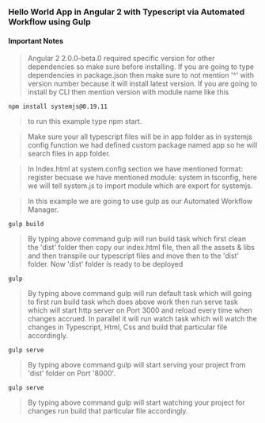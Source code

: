 ### Hello World App in Angular 2 with Typescript via Automated Workflow using Gulp

#### Important Notes

> Angular 2 2.0.0-beta.0 required specific version for other dependencies so make sure before installing.
> If you are going to type dependencies in package.json then make sure to not mention '^' with version number because it will install latest version.
> If you are going to install by CLI then mention version with module name like this

	npm install systemjs@0.19.11

> to run this example type npm start.

> Make sure your all typescript files will be in app folder as in systemjs config function we had defined custom package named app so he will search files in app folder.

> In Index.html at system.config section we have mentioned format: register becuase we have mentioned module: system in tsconfig, here we will tell system.js to import module which are export for systemjs.

> In this example we are going to use gulp as our Automated Workflow Manager.

	gulp build

> By typing above  command gulp will run build task which first clean the 'dist' folder then copy our index.html file, then all the assets & libs and then transpile our typescript files and move then to the 'dist' folder. Now 'dist' folder is ready to be deployed

	gulp

> By typing above command gulp will run default task which will going to first run build task whch does above work then run serve task which will start http server on Port 3000 and reload every time when changes accrued. In parallel it will run watch task which will watch the changes in Typescript, Html, Css and build that particular file accordingly.

	gulp serve

> By typing above command gulp will start serving your project from 'dist' folder on Port '8000'.

	gulp serve

> By typing above command gulp will start watching your project for changes run build that particular file accordingly.
